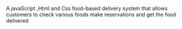 A javaScript ,Html and Css food-based delivery system that allows customers to check various foods   make reservations and get the food delivered 




